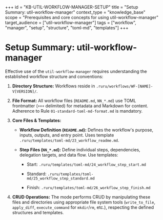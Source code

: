 +++
id = "KB-UTIL-WORKFLOW-MANAGER-SETUP"
title = "Setup Summary: util-workflow-manager"
context_type = "knowledge_base"
scope = "Prerequisites and core concepts for using util-workflow-manager"
target_audience = ["util-workflow-manager"]
tags = ["workflow", "manager", "setup", "structure", "toml-md", "templates"]
+++

# Setup Summary: util-workflow-manager

Effective use of the `util-workflow-manager` requires understanding the established workflow structure and conventions:

1.  **Directory Structure:** Workflows reside in `.ruru/workflows/WF-[NAME]-V[VERSION]/`.
2.  **File Format:** All workflow files (`README.md`, `NN_*.md`) use TOML frontmatter (`+++` delimited) for metadata and Markdown for content. Adherence to Rule `01-standard-toml-md-format.md` is mandatory.
3.  **Core Files & Templates:**

    *   **Workflow Definition (`README.md`):** Defines the workflow's purpose, inputs, outputs, and entry point. Uses template `.ruru/templates/toml-md/23_workflow_readme.md`.

    *   **Step Files (`NN_*.md`):** Define individual steps, dependencies, delegation targets, and data flow. Use templates:

        *   Start: `.ruru/templates/toml-md/24_workflow_step_start.md`

        *   Standard: `.ruru/templates/toml-md/25_workflow_step_standard.md`

        *   Finish: `.ruru/templates/toml-md/26_workflow_step_finish.md`
4.  **CRUD Operations:** The mode performs CRUD by manipulating these files and directories using appropriate file system tools (`write_to_file`, `apply_diff`, `execute_command` for `mkdir`/`rm`, etc.), respecting the defined structures and templates.
